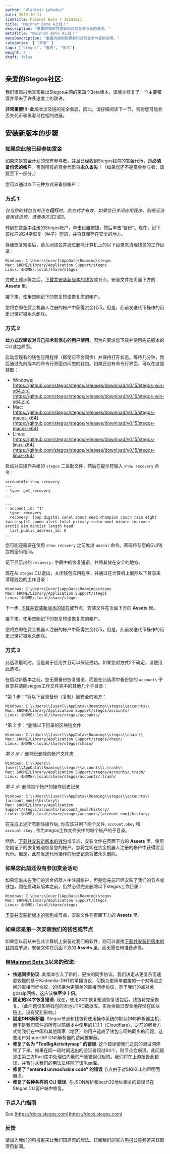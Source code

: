 ```yaml
---
author: "Vladimir Lebedev"
date: 2019-10-11
linktitle: Mainnet Beta 4 20191011
title: "Mainnet Beta 4上线！"
description: "重要的强制性更新和对赏金参与者的说明。"
metaTitle: "Mainnet Beta 4上线！"
metaDescription: "重要的强制性更新和对赏金参与者的说明。"
categories: [ "开发" ]
tags: ["stegos", "报告", "技术"]
weight: 7
draft: false
---
```

## 亲爱的Stegos社区:

我们很高兴地宣布推出Stegos主网的第四个Beta版本，该版本修复了一个主要错误并带来了许多速度上的改进。

**非常重要!!!: 此**版本涉及链的完全重启，因此，请仔细阅读下一节，否则您可能会丢失代币和黑客马拉松的进展。

## 安装新版本的步骤

### 如果您此前已经参加赏金

如果您是赏金计划的现有参与者，并且已经收到Stegos钱包的赏金代币，则**必须备份您的帐户**，否则所有的赏金代币将**永久丢失**！（如果您还不是赏金参与者，请跳至下一部分。）

您可以通过以下三种方式来备份帐户：

### 方式 1:

*仅当您的钱包当前正在**运行**时，此方式才有效。如果您已关闭应用程序，则将无法使用该选项。请使用方式2或3。*

转到在赏金中注册的Stegos帐户，单击设置按钮，然后单击“备份”。现在，记下该帐户的24字恢复（种子）短语，并将其保存在安全的地方。

存储恢复短语后，请关闭钱包并通过删除计算机上的以下目录来清理钱包的工作目录：

    Windows: C:\Users\[user]\AppData\Roaming\stegos
    Mac: $HOME/Library/Application Support/stegos
    Linux: $HOME/.local/share/stegos

完成上述步骤之后，[下载并安装新版本的钱包](https://github.com/stegos/stegos-wallet/releases/tag/v0.16)或节点，安装文件在页面下方的 **Assets** 里。

接下来，使用您刚记下的恢复短语恢复您的帐户。

您将立即在赏金机器人注册的帐户中获得赏金代币。但是，此前发送代币操作的历史记录将被永久删除。

### 方式 2

**此方式仅建议对自己技术有信心的用户使用**，因为它要求您下载并使用先前版本的CLI钱包界面。

启动您现有的钱包应用程序（即使它不会同步）并保持打开状态。等待几分钟，然后通过先前版本的命令行界面访问您的钱包。如果还没有命令行界面，可以在这里获取：

- Windows: [https://github.com/stegos/stegos/releases/download/v0.15/stegos-win-x64.zip](https://github.com/stegos/stegos/releases/download/v0.15/stegos-win-x64.zip)
- Mac: [https://github.com/stegos/stegos/releases/download/v0.15/stegos-macos-x64](https://github.com/stegos/stegos/releases/download/v0.15/stegos-macos-x64)
- Linux: [https://github.com/stegos/stegos/releases/download/v0.15/stegos-linux-x64](https://github.com/stegos/stegos/releases/download/v0.15/stegos-linux-x64)

启动对应操作系统的 `stegos` 二进制文件，然后在提示符输入 `show recovery` 命令：

    account#1> show recovery
    ---
    - type: get_recovery
    ...

    ---
    - account_id: "1"
      type: recovery
      recovery: loop digital canal about seed champion couch rain eight twice split spoon alert total primary radio wool minute increase arctic aim dentist length head
      last_public_address_id: 0
    ...

您可能还需要在使用 `show recovery` 之前发出 `unseal` 命令。密码将与您的GUI钱包的密码相同。

记下显示出的 `recovery:` 字段中的恢复短语，并将其放在安全的地方。

现在从 `stegos` CLI退出，关闭钱包应用程序，并通过在计算机上删除以下目录来清理钱包的工作目录：

    Windows: C:\Users\[user]\AppData\Roaming\stegos
    Mac: $HOME/Library/Application Support/stegos
    Linux: $HOME/.local/share/stegos

下一步, [下载并安装新版本的钱包](https://github.com/stegos/stegos-wallet/releases/tag/v0.16)或节点，安装文件在页面下方的 **Assets** 里。

接下来，使用您刚记下的恢复短语恢复您的帐户。

您将立即在赏金机器人注册的帐户中获得赏金代币。但是，此前发送代币操作的历史记录将被永久删除。

### 方式 **3**

此选项最耗时，但是易于应用并且可以保证成功。如果您对方式2不确定，请使用此选项。

在启动新版本之前，您无需备份恢复短语，而是在此选项中备份您的 `accounts` 子目录并清除stegos工作文件夹中的其他几个子目录：

*第 1 步：*将以下目录备份（复制）到安全的地方：

    Windows: C:\\Users\\[user]\\AppData\\Roaming\\stegos\\accounts\\
    Mac: $HOME/Library/Application Support/stegos/accounts/
    Linux: $HOME/.local/share/stegos/accounts/

*第 2 步：*删除以下目录的区块链文件

    Windows: C:\\Users\\[user]\\AppData\\Roaming\\stegos\\chain\\
    Mac: $HOME/Library/Application Support/stegos/chain/
    Linux: $HOME/.local/share/stegos/chain/

*第 3 步：* 删除已删除的帐户文件夹

    Windows: C:\\Users\\[user]\\AppData\\Roaming\\stegos\\accounts\\.trash\\
    Mac: $HOME/Library/Application Support/stegos/accounts/.trash/
    Linux: $HOME/.local/share/stegos/accounts/.trash/

*第 4 步:* 删除每个帐户的操作历史记录

    Windows: C:\\Users\\[user]\\AppData\\Roaming\\stegos\\accounts\\[account_num]\\history\\
    Mac: $HOME/Library/Application Support/stegos/accounts/[account_num]/history/
    Linux: $HOME/.local/share/stegos/accounts/[account_num]/history/

在完成上述所有删除操作后, 你应该只剩下两个文件, `account.pkey` 和 `account.skey` , 作为stegos工作文件夹中的每个帐户的子目录。

然后，[下载并安装新版本的钱包](https://github.com/stegos/stegos-wallet/releases/tag/v0.16)或节点，安装文件在页面下方的 **Assets** 里。使用您刚记下的恢复短语恢复您的帐户。您将立即在赏金机器人注册的帐户中获得赏金代币。但是，此前发送代币操作的历史记录将被永久删除。

### 如果您此前还没有参加赏金活动

如果您尚未在我们的赏金机器人中注册帐户，但是您先前已经安装了我们的节点或钱包，则在启动新版本之前，仍然必须完全删除以下stegos工作目录：

    Windows: C:\Users\[user]\AppData\Roaming\stegos
    Mac: $HOME/Library/Application Support/stegos
    Linux: $HOME/.local/share/stegos

[下载并安装新版本的钱包](https://github.com/stegos/stegos-wallet/releases/tag/v0.16)或节点，安装文件在页面下方的 **Assets** 里。

### 如果您是第一次安装我们的钱包或节点

如果您以前从未在此计算机上安装过我们的软件，则可以直接[下载并安装新版本的钱包](https://github.com/stegos/stegos-wallet/releases/tag/v0.16)或节点，安装文件在页面下方的 **Assets** 里。而无需任何准备步骤。

### 自[Mainnet Beta 3](https://github.com/stegos/stegos/releases/tag/v0.14)以来的改进:

- **快速同步协议.** 此版本引入了新的、更快的同步协议。我们决定从更复杂但速度较慢的基于Kademlia-DHT的单播协议，切换为更简单直接的一个对等点之间的直接同步协议，的切换为更简单的直接同步协议，基于我们的点对点gossip网络，这应该**快至少十倍**。
- **固定的24字恢复短语.** 现在，使用24字恢复短语恢复钱包后，钱包将完全恢复。（此问题仅影响钱包的本地UTXO数据库。实际余额已安全地存储在区块链上，没有受到影响。）
- **固定DNS解析器**. Stegos节点和钱包将使用操作系统的默认DNS解析器主机，而不是我们软件的所有以前版本中使用的1.1.1.1（Cloudflare）。之前的解析方式给我们在中国和其他国家（地区）的用户造成了钱包与网络同步的问题，这些用户对non-ISP DNS解析器的访问被屏蔽。
- **修复了名为 "TooBigActivitymap" 的错误**. 这个错误使我们之前的测试网停顿了下来。如果在同一段时间选出的验证者超过64个，则节点会崩溃。此问题是由第三方Rust库中处理位向量的严重错误引起的。我们将在上游报告此错误，并暂时从我们的用法法移除了该Rust库。
- **修复了 "entered unreachable code" 的错误** 节点由于对SIGKILL的声明而崩溃。
- **修复了各种各样的 CLI 错误.** 与JSON解析和bech32地址相关的错误已在Stegos CLI客户端中修复。

### 节点入门指南

See [https://docs.stegos.com](https://docs.stegos.com)

### 反馈

请加入我们的[电报群](https://stg.to/tgcсh)来让我们知道您的想法。订阅我们的官方[电报公告频道](https://stg.to/tgnch)来获取项目新闻。
